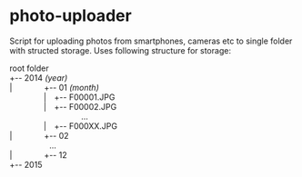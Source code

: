 # photo-uploader
Script for uploading photos from smartphones, cameras etc to single folder with structed storage. Uses following structure for storage:

root folder\
+-- 2014 _(year)_\
|    +-- 01 _(month)_\
     | +-- F00001.JPG\
     | +-- F00002.JPG\
         ...\
     | +-- F000XX.JPG\
|    +-- 02\
     ...\
|    +-- 12\
+-- 2015

